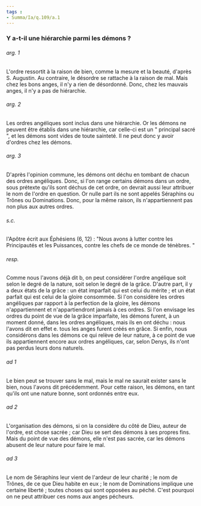```yaml
---
tags : 
- Summa/Ia/q.109/a.1
---
```


### Y a-t-il une hiérarchie parmi les démons ?



###### arg. 1
L'ordre ressortit à la raison de bien, comme la mesure et la beauté, d'après S. Augustin. Au contraire, le désordre se rattache à la raison de mal. Mais chez les bons anges, il n'y a rien de désordonné. Donc, chez les mauvais anges, il n'y a pas de hiérarchie. 

###### arg. 2
Les ordres angéliques sont inclus dans une hiérarchie. Or les démons ne peuvent être établis dans une hiérarchie, car celle-ci est un " principal sacré ", et les démons sont vides de toute sainteté. Il ne peut donc y avoir d'ordres chez les démons. 

###### arg. 3
D'après l'opinion commune, les démons ont déchu en tombant de chacun des ordres angéliques. Donc, si l'on range certains démons dans un ordre, sous prétexte qu'ils sont déchus de cet ordre, on devrait aussi leur attribuer le nom de l'ordre en question. Or nulle part ils ne sont appelés Séraphins ou Trônes ou Dominations. Donc, pour la même raison, ils n'appartiennent pas non plus aux autres ordres. 

###### s.c.
l'Apôtre écrit aux Éphésiens (6, 12) : "Nous avons à lutter contre les Principautés et les Puissances, contre les chefs de ce monde de ténèbres. " 

###### resp.
Comme nous l'avons déjà dit b, on peut considérer l'ordre angélique soit selon le degré de la nature, soit selon le degré de la grâce. D'autre part, il y a deux états de la grâce : un état imparfait qui est celui du mérite ; et un état parfait qui est celui de la gloire consommée. Si l'on considère les ordres angéliques par rapport à la perfection de la gloire, les démons n'appartiennent et n'appartiendront jamais à ces ordres. Si l'on envisage les ordres du point de vue de la grâce imparfaite, les démons furent, à un moment donné, dans les ordres angéliques, mais ils en ont déchu : nous l'avons dit en effet e. tous les anges furent créés en grâce. Si enfin, nous considérons dans les démons ce qui relève de leur nature, à ce point de vue ils appartiennent encore aux ordres angéliques, car, selon Denys, ils n'ont pas perdus leurs dons naturels. 

###### ad 1
Le bien peut se trouver sans le mal, mais le mal ne saurait exister sans le bien, nous l'avons dit précédemment. Pour cette raison, les démons, en tant qu'ils ont une nature bonne, sont ordonnés entre eux. 

###### ad 2
L'organisation des démons, si on la considère du côté de Dieu, auteur de l'ordre, est chose sacrée ; car Dieu se sert des démons à ses propres fins. Mais du point de vue des démons, elle n'est pas sacrée, car les démons abusent de leur nature pour faire le mal. 

###### ad 3
Le nom de Séraphins leur vient de l'ardeur de leur charité ; le nom de Trônes, de ce que Dieu habite en eux ; le nom de Dominations implique une certaine liberté ; toutes choses qui sont opposées au péché. C'est pourquoi on ne peut attribuer ces noms aux anges pécheurs. 

